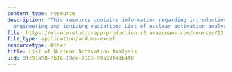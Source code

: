 ```yaml
---
content_type: resource
description: 'This resource contains information regarding introduction to nuclear
  engineering and ionizing radiation: List of nuclear activation analysis.'
file: https://ol-ocw-studio-app-production.s3.amazonaws.com/courses/22-01-introduction-to-nuclear-engineering-and-ionizing-radiation-fall-2016/0fc91a987b1619ce718399a39f4db4f0_ps5_NAA.xls
file_type: application/vnd.ms-excel
resourcetype: Other
title: List of Nuclear Activation Analysis
uid: 0fc91a98-7b16-19ce-7183-99a39f4db4f0
---
```

